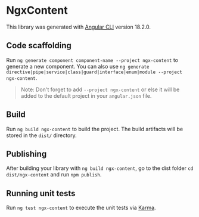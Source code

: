 # NgxContent

This library was generated with [Angular CLI](https://github.com/angular/angular-cli) version 18.2.0.

## Code scaffolding

Run `ng generate component component-name --project ngx-content` to generate a new component. You can also use `ng generate directive|pipe|service|class|guard|interface|enum|module --project ngx-content`.
> Note: Don't forget to add `--project ngx-content` or else it will be added to the default project in your `angular.json` file. 

## Build

Run `ng build ngx-content` to build the project. The build artifacts will be stored in the `dist/` directory.

## Publishing

After building your library with `ng build ngx-content`, go to the dist folder `cd dist/ngx-content` and run `npm publish`.

## Running unit tests

Run `ng test ngx-content` to execute the unit tests via [Karma](https://karma-runner.github.io).
